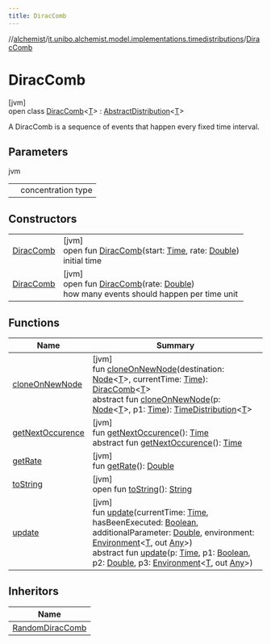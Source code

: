 ```yaml
---
title: DiracComb
---
```

//[alchemist](../../../index.html)/[it.unibo.alchemist.model.implementations.timedistributions](../index.html)/[DiracComb](index.html)



# DiracComb



[jvm]\
open class [DiracComb](index.html)<[T](index.html)> : [AbstractDistribution](../-abstract-distribution/index.html)<[T](../../it.unibo.alchemist.model.implementations.layers/-step-layer/index.html)> 

A DiracComb is a sequence of events that happen every fixed time interval.



## Parameters


jvm

| | |
|---|---|
| <T> | concentration type |



## Constructors


| | |
|---|---|
| [DiracComb](-dirac-comb.html) | [jvm]<br>open fun [DiracComb](-dirac-comb.html)(start: [Time](../../it.unibo.alchemist.model.interfaces/-time/index.html), rate: [Double](https://kotlinlang.org/api/latest/jvm/stdlib/kotlin/-double/index.html))<br>initial time |
| [DiracComb](-dirac-comb.html) | [jvm]<br>open fun [DiracComb](-dirac-comb.html)(rate: [Double](https://kotlinlang.org/api/latest/jvm/stdlib/kotlin/-double/index.html))<br>how many events should happen per time unit |


## Functions


| Name | Summary |
|---|---|
| [cloneOnNewNode](clone-on-new-node.html) | [jvm]<br>fun [cloneOnNewNode](clone-on-new-node.html)(destination: [Node](../../it.unibo.alchemist.model.interfaces/-node/index.html)<[T](../../it.unibo.alchemist.model.implementations.layers/-step-layer/index.html)>, currentTime: [Time](../../it.unibo.alchemist.model.interfaces/-time/index.html)): [DiracComb](index.html)<[T](../../it.unibo.alchemist.model.implementations.layers/-step-layer/index.html)><br>abstract fun [cloneOnNewNode](../../it.unibo.alchemist.model.interfaces/-time-distribution/clone-on-new-node.html)(p: [Node](../../it.unibo.alchemist.model.interfaces/-node/index.html)<[T](../../it.unibo.alchemist.model.implementations.layers/-step-layer/index.html)>, p1: [Time](../../it.unibo.alchemist.model.interfaces/-time/index.html)): [TimeDistribution](../../it.unibo.alchemist.model.interfaces/-time-distribution/index.html)<[T](../../it.unibo.alchemist.model.implementations.layers/-step-layer/index.html)> |
| [getNextOccurence](../-abstract-distribution/get-next-occurence.html) | [jvm]<br>fun [getNextOccurence](../-abstract-distribution/get-next-occurence.html)(): [Time](../../it.unibo.alchemist.model.interfaces/-time/index.html)<br>abstract fun [getNextOccurence](../../it.unibo.alchemist.model.interfaces/-time-distribution/get-next-occurence.html)(): [Time](../../it.unibo.alchemist.model.interfaces/-time/index.html) |
| [getRate](get-rate.html) | [jvm]<br>fun [getRate](get-rate.html)(): [Double](https://kotlinlang.org/api/latest/jvm/stdlib/kotlin/-double/index.html) |
| [toString](to-string.html) | [jvm]<br>open fun [toString](to-string.html)(): [String](https://docs.oracle.com/javase/8/docs/api/java/lang/String.html) |
| [update](../-abstract-distribution/update.html) | [jvm]<br>fun [update](../-abstract-distribution/update.html)(currentTime: [Time](../../it.unibo.alchemist.model.interfaces/-time/index.html), hasBeenExecuted: [Boolean](https://kotlinlang.org/api/latest/jvm/stdlib/kotlin/-boolean/index.html), additionalParameter: [Double](https://kotlinlang.org/api/latest/jvm/stdlib/kotlin/-double/index.html), environment: [Environment](../../it.unibo.alchemist.model.interfaces/-environment/index.html)<[T](../../it.unibo.alchemist.model.implementations.layers/-step-layer/index.html), out [Any](https://kotlinlang.org/api/latest/jvm/stdlib/kotlin/-any/index.html)>)<br>abstract fun [update](../../it.unibo.alchemist.model.interfaces/-time-distribution/update.html)(p: [Time](../../it.unibo.alchemist.model.interfaces/-time/index.html), p1: [Boolean](https://kotlinlang.org/api/latest/jvm/stdlib/kotlin/-boolean/index.html), p2: [Double](https://kotlinlang.org/api/latest/jvm/stdlib/kotlin/-double/index.html), p3: [Environment](../../it.unibo.alchemist.model.interfaces/-environment/index.html)<[T](../../it.unibo.alchemist.model.implementations.layers/-step-layer/index.html), out [Any](https://kotlinlang.org/api/latest/jvm/stdlib/kotlin/-any/index.html)>) |


## Inheritors


| Name |
|---|
| [RandomDiracComb](../-random-dirac-comb/index.html) |

